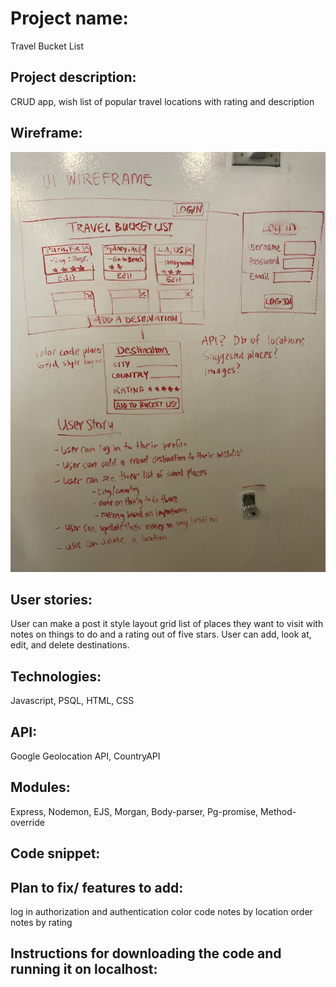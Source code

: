 # Project name: 
Travel Bucket List

## Project description: 
CRUD app, wish list of popular travel locations with rating and description

## Wireframe: 
![wireframe](TravelWireframe.JPG)

## User stories: 
User can make a post it style layout grid list of places they want to visit with notes on things to do and a rating out of five stars.
User can add, look at, edit, and delete destinations.

## Technologies: 
Javascript, PSQL, HTML, CSS

## API: 
Google Geolocation API, CountryAPI

## Modules: 
Express, Nodemon, EJS, Morgan, Body-parser, Pg-promise, Method-override

## Code snippet:


## Plan to fix/ features to add:
log in authorization and authentication
color code notes by location 
order notes by rating

## Instructions for downloading the code and running it on localhost:

